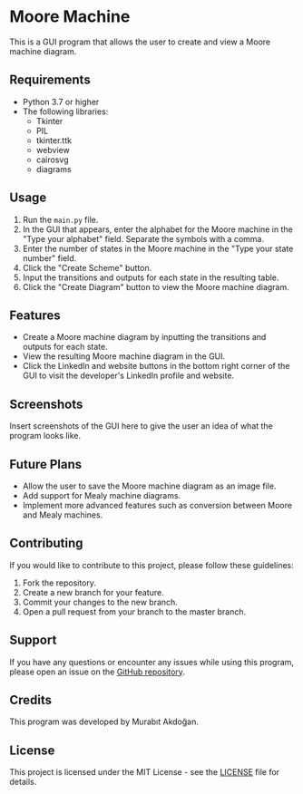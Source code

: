 Moore Machine
=============

This is a GUI program that allows the user to create and view a Moore machine diagram.

Requirements
------------

-   Python 3.7 or higher
-   The following libraries:
    -   Tkinter
    -   PIL
    -   tkinter.ttk
    -   webview
    -   cairosvg
    -   diagrams

Usage
-----

1.  Run the `main.py` file.
2.  In the GUI that appears, enter the alphabet for the Moore machine in the "Type your alphabet" field. Separate the symbols with a comma.
3.  Enter the number of states in the Moore machine in the "Type your state number" field.
4.  Click the "Create Scheme" button.
5.  Input the transitions and outputs for each state in the resulting table.
6.  Click the "Create Diagram" button to view the Moore machine diagram.

Features
--------

-   Create a Moore machine diagram by inputting the transitions and outputs for each state.
-   View the resulting Moore machine diagram in the GUI.
-   Click the LinkedIn and website buttons in the bottom right corner of the GUI to visit the developer's LinkedIn profile and website.

Screenshots
-----------

Insert screenshots of the GUI here to give the user an idea of what the program looks like.

Future Plans
------------

-   Allow the user to save the Moore machine diagram as an image file.
-   Add support for Mealy machine diagrams.
-   Implement more advanced features such as conversion between Moore and Mealy machines.

Contributing
------------

If you would like to contribute to this project, please follow these guidelines:

1.  Fork the repository.
2.  Create a new branch for your feature.
3.  Commit your changes to the new branch.
4.  Open a pull request from your branch to the master branch.

Support
-------

If you have any questions or encounter any issues while using this program, please open an issue on the [GitHub repository](https://github.com/MURABIT-PASHA/Moore-Machine).

Credits
-------

This program was developed by Murabıt Akdoğan.

License
-------

This project is licensed under the MIT License - see the [LICENSE](https://github.com/MURABIT-PASHA/Moore-Machine/blob/main/LICENSE) file for details.
